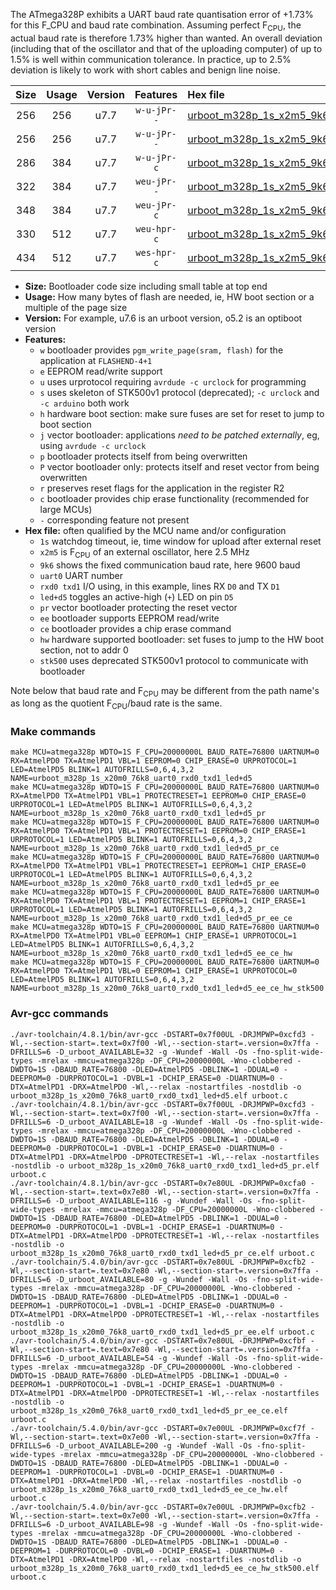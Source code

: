 The ATmega328P exhibits a UART baud rate quantisation error of +1.73% for this F_CPU and baud rate combination. Assuming perfect F<sub>CPU</sub>, the actual baud rate is therefore 1.73% higher than wanted. An overall deviation (including that of the oscillator and that of the uploading computer) of up to 1.5% is well within communication tolerance. In practice, up to 2.5% deviation is likely to work with short cables and benign line noise.

|Size|Usage|Version|Features|Hex file|
|:-:|:-:|:-:|:-:|:--|
|256|256|u7.7|`w-u-jPr--`|[urboot_m328p_1s_x2m5_9k6_uart0_rxd0_txd1_led+d5.hex](https://raw.githubusercontent.com/stefanrueger/urboot.hex/main/mcus/atmega328p/watchdog_1_s/external_oscillator/%2B2m500000_hz/%2B%2B%2B9k6_baud/uart0_rxd0_txd1/led%2Bd5/urboot_m328p_1s_x2m5_9k6_uart0_rxd0_txd1_led%2Bd5.hex)|
|256|256|u7.7|`w-u-jPr--`|[urboot_m328p_1s_x2m5_9k6_uart0_rxd0_txd1_led+d5_pr.hex](https://raw.githubusercontent.com/stefanrueger/urboot.hex/main/mcus/atmega328p/watchdog_1_s/external_oscillator/%2B2m500000_hz/%2B%2B%2B9k6_baud/uart0_rxd0_txd1/led%2Bd5/urboot_m328p_1s_x2m5_9k6_uart0_rxd0_txd1_led%2Bd5_pr.hex)|
|286|384|u7.7|`w-u-jPr-c`|[urboot_m328p_1s_x2m5_9k6_uart0_rxd0_txd1_led+d5_pr_ce.hex](https://raw.githubusercontent.com/stefanrueger/urboot.hex/main/mcus/atmega328p/watchdog_1_s/external_oscillator/%2B2m500000_hz/%2B%2B%2B9k6_baud/uart0_rxd0_txd1/led%2Bd5/urboot_m328p_1s_x2m5_9k6_uart0_rxd0_txd1_led%2Bd5_pr_ce.hex)|
|322|384|u7.7|`weu-jPr--`|[urboot_m328p_1s_x2m5_9k6_uart0_rxd0_txd1_led+d5_pr_ee.hex](https://raw.githubusercontent.com/stefanrueger/urboot.hex/main/mcus/atmega328p/watchdog_1_s/external_oscillator/%2B2m500000_hz/%2B%2B%2B9k6_baud/uart0_rxd0_txd1/led%2Bd5/urboot_m328p_1s_x2m5_9k6_uart0_rxd0_txd1_led%2Bd5_pr_ee.hex)|
|348|384|u7.7|`weu-jPr-c`|[urboot_m328p_1s_x2m5_9k6_uart0_rxd0_txd1_led+d5_pr_ee_ce.hex](https://raw.githubusercontent.com/stefanrueger/urboot.hex/main/mcus/atmega328p/watchdog_1_s/external_oscillator/%2B2m500000_hz/%2B%2B%2B9k6_baud/uart0_rxd0_txd1/led%2Bd5/urboot_m328p_1s_x2m5_9k6_uart0_rxd0_txd1_led%2Bd5_pr_ee_ce.hex)|
|330|512|u7.7|`weu-hpr-c`|[urboot_m328p_1s_x2m5_9k6_uart0_rxd0_txd1_led+d5_ee_ce_hw.hex](https://raw.githubusercontent.com/stefanrueger/urboot.hex/main/mcus/atmega328p/watchdog_1_s/external_oscillator/%2B2m500000_hz/%2B%2B%2B9k6_baud/uart0_rxd0_txd1/led%2Bd5/urboot_m328p_1s_x2m5_9k6_uart0_rxd0_txd1_led%2Bd5_ee_ce_hw.hex)|
|434|512|u7.7|`wes-hpr-c`|[urboot_m328p_1s_x2m5_9k6_uart0_rxd0_txd1_led+d5_ee_ce_hw_stk500.hex](https://raw.githubusercontent.com/stefanrueger/urboot.hex/main/mcus/atmega328p/watchdog_1_s/external_oscillator/%2B2m500000_hz/%2B%2B%2B9k6_baud/uart0_rxd0_txd1/led%2Bd5/urboot_m328p_1s_x2m5_9k6_uart0_rxd0_txd1_led%2Bd5_ee_ce_hw_stk500.hex)|

- **Size:** Bootloader code size including small table at top end
- **Usage:** How many bytes of flash are needed, ie, HW boot section or a multiple of the page size
- **Version:** For example, u7.6 is an urboot version, o5.2 is an optiboot version
- **Features:**
  + `w` bootloader provides `pgm_write_page(sram, flash)` for the application at `FLASHEND-4+1`
  + `e` EEPROM read/write support
  + `u` uses urprotocol requiring `avrdude -c urclock` for programming
  + `s` uses skeleton of STK500v1 protocol (deprecated); `-c urclock` and `-c arduino` both work
  + `h` hardware boot section: make sure fuses are set for reset to jump to boot section
  + `j` vector bootloader: applications *need to be patched externally*, eg, using `avrdude -c urclock`
  + `p` bootloader protects itself from being overwritten
  + `P` vector bootloader only: protects itself and reset vector from being overwritten
  + `r` preserves reset flags for the application in the register R2
  + `c` bootloader provides chip erase functionality (recommended for large MCUs)
  + `-` corresponding feature not present
- **Hex file:** often qualified by the MCU name and/or configuration
  + `1s` watchdog timeout, ie, time window for upload after external reset
  + `x2m5` is F<sub>CPU</sub> of an external oscillator, here 2.5 MHz
  + `9k6` shows the fixed communication baud rate, here 9600 baud
  + `uart0` UART number
  + `rxd0 txd1` I/O using, in this example, lines RX `D0` and TX `D1`
  + `led+d5` toggles an active-high (`+`) LED on pin `D5`
  + `pr` vector bootloader protecting the reset vector
  + `ee` bootloader supports EEPROM read/write
  + `ce` bootloader provides a chip erase command
  + `hw` hardware supported bootloader: set fuses to jump to the HW boot section, not to addr 0
  + `stk500` uses deprecated STK500v1 protocol to communicate with bootloader


Note below that baud rate and F<sub>CPU</sub> may be different from the path name's as long as the quotient F<sub>CPU</sub>/baud rate is the same.

### Make commands
```
make MCU=atmega328p WDTO=1S F_CPU=20000000L BAUD_RATE=76800 UARTNUM=0 RX=AtmelPD0 TX=AtmelPD1 VBL=1 EEPROM=0 CHIP_ERASE=0 URPROTOCOL=1 LED=AtmelPD5 BLINK=1 AUTOFRILLS=0,6,4,3,2 NAME=urboot_m328p_1s_x20m0_76k8_uart0_rxd0_txd1_led+d5
make MCU=atmega328p WDTO=1S F_CPU=20000000L BAUD_RATE=76800 UARTNUM=0 RX=AtmelPD0 TX=AtmelPD1 VBL=1 PROTECTRESET=1 EEPROM=0 CHIP_ERASE=0 URPROTOCOL=1 LED=AtmelPD5 BLINK=1 AUTOFRILLS=0,6,4,3,2 NAME=urboot_m328p_1s_x20m0_76k8_uart0_rxd0_txd1_led+d5_pr
make MCU=atmega328p WDTO=1S F_CPU=20000000L BAUD_RATE=76800 UARTNUM=0 RX=AtmelPD0 TX=AtmelPD1 VBL=1 PROTECTRESET=1 EEPROM=0 CHIP_ERASE=1 URPROTOCOL=1 LED=AtmelPD5 BLINK=1 AUTOFRILLS=0,6,4,3,2 NAME=urboot_m328p_1s_x20m0_76k8_uart0_rxd0_txd1_led+d5_pr_ce
make MCU=atmega328p WDTO=1S F_CPU=20000000L BAUD_RATE=76800 UARTNUM=0 RX=AtmelPD0 TX=AtmelPD1 VBL=1 PROTECTRESET=1 EEPROM=1 CHIP_ERASE=0 URPROTOCOL=1 LED=AtmelPD5 BLINK=1 AUTOFRILLS=0,6,4,3,2 NAME=urboot_m328p_1s_x20m0_76k8_uart0_rxd0_txd1_led+d5_pr_ee
make MCU=atmega328p WDTO=1S F_CPU=20000000L BAUD_RATE=76800 UARTNUM=0 RX=AtmelPD0 TX=AtmelPD1 VBL=1 PROTECTRESET=1 EEPROM=1 CHIP_ERASE=1 URPROTOCOL=1 LED=AtmelPD5 BLINK=1 AUTOFRILLS=0,6,4,3,2 NAME=urboot_m328p_1s_x20m0_76k8_uart0_rxd0_txd1_led+d5_pr_ee_ce
make MCU=atmega328p WDTO=1S F_CPU=20000000L BAUD_RATE=76800 UARTNUM=0 RX=AtmelPD0 TX=AtmelPD1 VBL=0 EEPROM=1 CHIP_ERASE=1 URPROTOCOL=1 LED=AtmelPD5 BLINK=1 AUTOFRILLS=0,6,4,3,2 NAME=urboot_m328p_1s_x20m0_76k8_uart0_rxd0_txd1_led+d5_ee_ce_hw
make MCU=atmega328p WDTO=1S F_CPU=20000000L BAUD_RATE=76800 UARTNUM=0 RX=AtmelPD0 TX=AtmelPD1 VBL=0 EEPROM=1 CHIP_ERASE=1 URPROTOCOL=0 LED=AtmelPD5 BLINK=1 AUTOFRILLS=0,6,4,3,2 NAME=urboot_m328p_1s_x20m0_76k8_uart0_rxd0_txd1_led+d5_ee_ce_hw_stk500
```

### Avr-gcc commands
```
./avr-toolchain/4.8.1/bin/avr-gcc -DSTART=0x7f00UL -DRJMPWP=0xcfd3 -Wl,--section-start=.text=0x7f00 -Wl,--section-start=.version=0x7ffa -DFRILLS=6 -D_urboot_AVAILABLE=32 -g -Wundef -Wall -Os -fno-split-wide-types -mrelax -mmcu=atmega328p -DF_CPU=20000000L -Wno-clobbered -DWDTO=1S -DBAUD_RATE=76800 -DLED=AtmelPD5 -DBLINK=1 -DDUAL=0 -DEEPROM=0 -DURPROTOCOL=1 -DVBL=1 -DCHIP_ERASE=0 -DUARTNUM=0 -DTX=AtmelPD1 -DRX=AtmelPD0 -Wl,--relax -nostartfiles -nostdlib -o urboot_m328p_1s_x20m0_76k8_uart0_rxd0_txd1_led+d5.elf urboot.c
./avr-toolchain/4.8.1/bin/avr-gcc -DSTART=0x7f00UL -DRJMPWP=0xcfd3 -Wl,--section-start=.text=0x7f00 -Wl,--section-start=.version=0x7ffa -DFRILLS=6 -D_urboot_AVAILABLE=18 -g -Wundef -Wall -Os -fno-split-wide-types -mrelax -mmcu=atmega328p -DF_CPU=20000000L -Wno-clobbered -DWDTO=1S -DBAUD_RATE=76800 -DLED=AtmelPD5 -DBLINK=1 -DDUAL=0 -DEEPROM=0 -DURPROTOCOL=1 -DVBL=1 -DCHIP_ERASE=0 -DUARTNUM=0 -DTX=AtmelPD1 -DRX=AtmelPD0 -DPROTECTRESET=1 -Wl,--relax -nostartfiles -nostdlib -o urboot_m328p_1s_x20m0_76k8_uart0_rxd0_txd1_led+d5_pr.elf urboot.c
./avr-toolchain/4.8.1/bin/avr-gcc -DSTART=0x7e80UL -DRJMPWP=0xcfa0 -Wl,--section-start=.text=0x7e80 -Wl,--section-start=.version=0x7ffa -DFRILLS=6 -D_urboot_AVAILABLE=116 -g -Wundef -Wall -Os -fno-split-wide-types -mrelax -mmcu=atmega328p -DF_CPU=20000000L -Wno-clobbered -DWDTO=1S -DBAUD_RATE=76800 -DLED=AtmelPD5 -DBLINK=1 -DDUAL=0 -DEEPROM=0 -DURPROTOCOL=1 -DVBL=1 -DCHIP_ERASE=1 -DUARTNUM=0 -DTX=AtmelPD1 -DRX=AtmelPD0 -DPROTECTRESET=1 -Wl,--relax -nostartfiles -nostdlib -o urboot_m328p_1s_x20m0_76k8_uart0_rxd0_txd1_led+d5_pr_ce.elf urboot.c
./avr-toolchain/5.4.0/bin/avr-gcc -DSTART=0x7e80UL -DRJMPWP=0xcfb2 -Wl,--section-start=.text=0x7e80 -Wl,--section-start=.version=0x7ffa -DFRILLS=6 -D_urboot_AVAILABLE=80 -g -Wundef -Wall -Os -fno-split-wide-types -mrelax -mmcu=atmega328p -DF_CPU=20000000L -Wno-clobbered -DWDTO=1S -DBAUD_RATE=76800 -DLED=AtmelPD5 -DBLINK=1 -DDUAL=0 -DEEPROM=1 -DURPROTOCOL=1 -DVBL=1 -DCHIP_ERASE=0 -DUARTNUM=0 -DTX=AtmelPD1 -DRX=AtmelPD0 -DPROTECTRESET=1 -Wl,--relax -nostartfiles -nostdlib -o urboot_m328p_1s_x20m0_76k8_uart0_rxd0_txd1_led+d5_pr_ee.elf urboot.c
./avr-toolchain/5.4.0/bin/avr-gcc -DSTART=0x7e80UL -DRJMPWP=0xcfbf -Wl,--section-start=.text=0x7e80 -Wl,--section-start=.version=0x7ffa -DFRILLS=6 -D_urboot_AVAILABLE=54 -g -Wundef -Wall -Os -fno-split-wide-types -mrelax -mmcu=atmega328p -DF_CPU=20000000L -Wno-clobbered -DWDTO=1S -DBAUD_RATE=76800 -DLED=AtmelPD5 -DBLINK=1 -DDUAL=0 -DEEPROM=1 -DURPROTOCOL=1 -DVBL=1 -DCHIP_ERASE=1 -DUARTNUM=0 -DTX=AtmelPD1 -DRX=AtmelPD0 -DPROTECTRESET=1 -Wl,--relax -nostartfiles -nostdlib -o urboot_m328p_1s_x20m0_76k8_uart0_rxd0_txd1_led+d5_pr_ee_ce.elf urboot.c
./avr-toolchain/5.4.0/bin/avr-gcc -DSTART=0x7e00UL -DRJMPWP=0xcf7f -Wl,--section-start=.text=0x7e00 -Wl,--section-start=.version=0x7ffa -DFRILLS=6 -D_urboot_AVAILABLE=200 -g -Wundef -Wall -Os -fno-split-wide-types -mrelax -mmcu=atmega328p -DF_CPU=20000000L -Wno-clobbered -DWDTO=1S -DBAUD_RATE=76800 -DLED=AtmelPD5 -DBLINK=1 -DDUAL=0 -DEEPROM=1 -DURPROTOCOL=1 -DVBL=0 -DCHIP_ERASE=1 -DUARTNUM=0 -DTX=AtmelPD1 -DRX=AtmelPD0 -Wl,--relax -nostartfiles -nostdlib -o urboot_m328p_1s_x20m0_76k8_uart0_rxd0_txd1_led+d5_ee_ce_hw.elf urboot.c
./avr-toolchain/5.4.0/bin/avr-gcc -DSTART=0x7e00UL -DRJMPWP=0xcfb2 -Wl,--section-start=.text=0x7e00 -Wl,--section-start=.version=0x7ffa -DFRILLS=6 -D_urboot_AVAILABLE=98 -g -Wundef -Wall -Os -fno-split-wide-types -mrelax -mmcu=atmega328p -DF_CPU=20000000L -Wno-clobbered -DWDTO=1S -DBAUD_RATE=76800 -DLED=AtmelPD5 -DBLINK=1 -DDUAL=0 -DEEPROM=1 -DURPROTOCOL=0 -DVBL=0 -DCHIP_ERASE=1 -DUARTNUM=0 -DTX=AtmelPD1 -DRX=AtmelPD0 -Wl,--relax -nostartfiles -nostdlib -o urboot_m328p_1s_x20m0_76k8_uart0_rxd0_txd1_led+d5_ee_ce_hw_stk500.elf urboot.c
```

